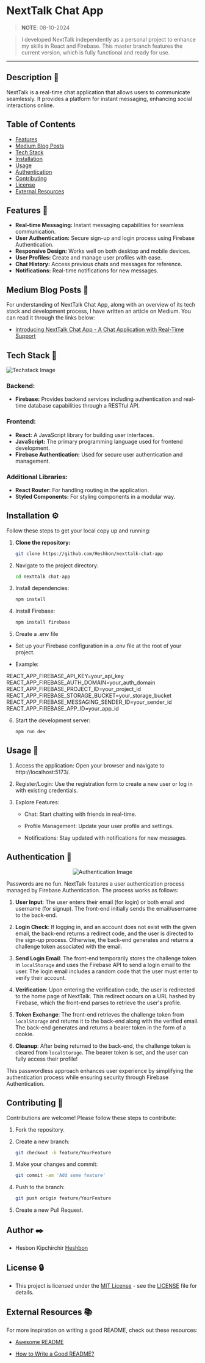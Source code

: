# NextTalk Chat App

> **NOTE**: 08-10-2024

> I developed NextTalk independently as a personal project to enhance my skills in React and Firebase. This master branch features the current version, which is fully functional and ready for use.

---

## Description 💬

NextTalk is a real-time chat application that allows users to communicate seamlessly. It provides a platform for instant messaging, enhancing social interactions online.

## Table of Contents

- [Features](#features)
- [Medium Blog Posts](#medium-blog-posts)
- [Tech Stack](#tech-stack)
- [Installation](#installation)
- [Usage](#usage)
- [Authentication](#authentication)
- [Contributing](#contributing)
- [License](#license)
- [External Resources](#external-resources)

## Features 🌟

- **Real-time Messaging:** Instant messaging capabilities for seamless communication.
- **User Authentication:** Secure sign-up and login process using Firebase Authentication.
- **Responsive Design:** Works well on both desktop and mobile devices.
- **User Profiles:** Create and manage user profiles with ease.
- **Chat History:** Access previous chats and messages for reference.
- **Notifications:** Real-time notifications for new messages.

## Medium Blog Posts 📰

For understanding of NextTalk Chat App, along with an overview of its tech stack and development process, I have written an article on Medium. You can read it through the links below:

+ [Introducing NextTalk Chat App - A Chat Application with Real-Time Support](https://medium.com/@cityalight.hesbon/introducing-nexttalk-chat-app-a-chat-application-with-real-time-support-d7446e71587a)


## Tech Stack 🐩

![Techstack Image](./src/assets/tech_stack.png)

### Backend:

- **Firebase:** Provides backend services including authentication and real-time database capabilities through a RESTful API.

### Frontend:

- **React:** A JavaScript library for building user interfaces.
- **JavaScript:** The primary programming language used for frontend development.
- **Firebase Authentication:** Used for secure user authentication and management.

### Additional Libraries:

- **React Router:** For handling routing in the application.
- **Styled Components:** For styling components in a modular way.

## Installation ⚙️

Follow these steps to get your local copy up and running:

1. **Clone the repository:**
   ```bash
   git clone https://github.com/Heshbon/nexttalk-chat-app

2. Navigate to the project directory:
    ```bash
    cd nexttalk chat-app

3. Install dependencies:
    ```bash
    npm install

4. Install Firebase:
    ```bash
    npm install firebase

5. Create a .env file

+ Set up your Firebase configuration in a .env file at the root of your project.

+ Example:

REACT_APP_FIREBASE_API_KEY=your_api_key
REACT_APP_FIREBASE_AUTH_DOMAIN=your_auth_domain
REACT_APP_FIREBASE_PROJECT_ID=your_project_id
REACT_APP_FIREBASE_STORAGE_BUCKET=your_storage_bucket
REACT_APP_FIREBASE_MESSAGING_SENDER_ID=your_sender_id
REACT_APP_FIREBASE_APP_ID=your_app_id

6. Start the development server:
    ```bash
    npm run dev

## Usage 🚀

1. Access the application: Open your browser and navigate to http://localhost:5173/.

2. Register/Login: Use the registration form to create a new user or log in with existing credentials.

3. Explore Features:

    + Chat: Start chatting with friends in real-time.

    + Profile Management: Update your user profile and settings.
    
    + Notifications: Stay updated with notifications for new messages.

## Authentication 🔑

<div align="center">
    <img src="./src/assets/auth.png" alt="Authentication Image">
</div>


Passwords are no fun. NextTalk features a user authentication process managed by Firebase Authentication. The process works as follows:

1. **User Input**: The user enters their email (for login) or both email and username (for signup). The front-end initially sends the email/username to the back-end.

2. **Login Check**: If logging in, and an account does not exist with the given email, the back-end returns a redirect code, and the user is directed to the sign-up process. Otherwise, the back-end generates and returns a challenge token associated with the email.

3. **Send Login Email**: The front-end temporarily stores the challenge token in `localStorage` and uses the Firebase API to send a login email to the user. The login email includes a random code that the user must enter to verify their account.

4. **Verification**: Upon entering the verification code, the user is redirected to the home page of NextTalk. This redirect occurs on a URL hashed by Firebase, which the front-end parses to retrieve the user's profile.

5. **Token Exchange**: The front-end retrieves the challenge token from `localStorage` and returns it to the back-end along with the verified email. The back-end generates and returns a bearer token in the form of a cookie.

6. **Cleanup**: After being returned to the back-end, the challenge token is cleared from `localStorage`. The bearer token is set, and the user can fully access their profile!

This passwordless approach enhances user experience by simplifying the authentication process while ensuring security through Firebase Authentication.

## Contributing 🤝

Contributions are welcome! Please follow these steps to contribute:

1. Fork the repository.

2. Create a new branch:
    ```bash
    git checkout -b feature/YourFeature

3. Make your changes and commit:
    ```bash
    git commit -am 'Add some feature'

4. Push to the branch:
    ```bash
    git push origin feature/YourFeature

5. Create a new Pull Request.

## Author ✒️

+ Hesbon Kipchirchir [Heshbon](https://github.com/Heshbon)

## License 🔒

+  This project is licensed under the [MIT License](https://opensource.org/licenses/MIT) - see the [LICENSE](https://github.com/Heshbon/nexttalk-chat-app/blob/main/LICENSE) file for details.

## External Resources 📚

For more inspiration on writing a good README, check out these resources:

- [Awesome README](https://github.com/matiassingers/awesome-readme)

- [How to Write a Good README?](https://www.makeareadme.com/)
